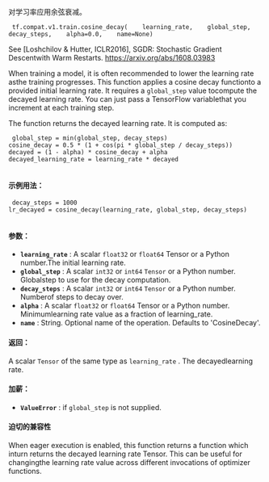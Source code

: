 对学习率应用余弦衰减。

```
 tf.compat.v1.train.cosine_decay(    learning_rate,    global_step,    decay_steps,    alpha=0.0,    name=None) 
```

See [Loshchilov &amp; Hutter, ICLR2016], SGDR: Stochastic Gradient Descentwith Warm Restarts. https://arxiv.org/abs/1608.03983

When training a model, it is often recommended to lower the learning rate asthe training progresses.  This function applies a cosine decay functionto a provided initial learning rate.  It requires a  `global_step`  value tocompute the decayed learning rate.  You can just pass a TensorFlow variablethat you increment at each training step.

The function returns the decayed learning rate.  It is computed as:

```
 global_step = min(global_step, decay_steps)
cosine_decay = 0.5 * (1 + cos(pi * global_step / decay_steps))
decayed = (1 - alpha) * cosine_decay + alpha
decayed_learning_rate = learning_rate * decayed
 
```

#### 示例用法：


```
 decay_steps = 1000
lr_decayed = cosine_decay(learning_rate, global_step, decay_steps)
 
```

#### 参数：
- **`learning_rate`** : A scalar  `float32`  or  `float64`  Tensor or a Python number.The initial learning rate.
- **`global_step`** : A scalar  `int32`  or  `int64`   `Tensor`  or a Python number. Globalstep to use for the decay computation.
- **`decay_steps`** : A scalar  `int32`  or  `int64`   `Tensor`  or a Python number. Numberof steps to decay over.
- **`alpha`** : A scalar  `float32`  or  `float64`  Tensor or a Python number. Minimumlearning rate value as a fraction of learning_rate.
- **`name`** : String. Optional name of the operation.  Defaults to 'CosineDecay'.


#### 返回：
A scalar  `Tensor`  of the same type as  `learning_rate` .  The decayedlearning rate.

#### 加薪：
- **`ValueError`** : if  `global_step`  is not supplied.


#### 迫切的兼容性
When eager execution is enabled, this function returns a function which inturn returns the decayed learning rate Tensor. This can be useful for changingthe learning rate value across different invocations of optimizer functions.

